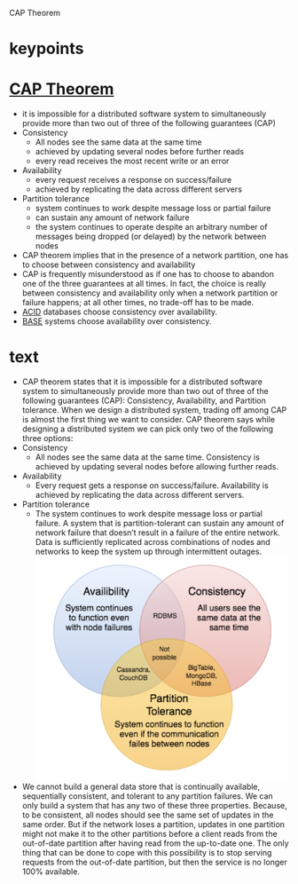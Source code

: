 CAP Theorem

# keypoints
[CAP Theorem](https://en.wikipedia.org/wiki/CAP_theorem)
====
- it is impossible for a distributed software system to simultaneously provide more than two out of three of the following guarantees (CAP)
- Consistency
    - All nodes see the same data at the same time
    - achieved by updating several nodes before further reads
    - every read receives the most recent write or an error
- Availability
    - every request receives a response on success/failure
    - achieved by replicating the data across different servers
- Partition tolerance
    - system continues to work despite message loss or partial failure
    - can sustain any amount of network failure
    - the system continues to operate despite an arbitrary number of messages being dropped (or delayed) by the network between nodes
- CAP theorem implies that in the presence of a network partition, one has to choose between consistency and availability
- CAP is frequently misunderstood as if one has to choose to abandon one of the three guarantees at all times. In fact, the choice is really between consistency and availability only when a network partition or failure happens; at all other times, no trade-off has to be made.
- [ACID](https://en.wikipedia.org/wiki/ACID) databases choose consistency over availability.
- [BASE](https://en.wikipedia.org/wiki/Eventual_consistency) systems choose availability over consistency.

# text
- CAP theorem states that it is impossible for a distributed software system to simultaneously provide more than two out of three of the following guarantees (CAP): Consistency, Availability, and Partition tolerance. When we design a distributed system, trading off among CAP is almost the first thing we want to consider. CAP theorem says while designing a distributed system we can pick only two of the following three options:
- Consistency
    - All nodes see the same data at the same time. Consistency is achieved by updating several nodes before allowing further reads.
- Availability
    - Every request gets a response on success/failure. Availability is achieved by replicating the data across different servers.
- Partition tolerance
    - The system continues to work despite message loss or partial failure. A system that is partition-tolerant can sustain any amount of network failure that doesn’t result in a failure of the entire network. Data is sufficiently replicated across combinations of nodes and networks to keep the system up through intermittent outages.
![cap](../images/cap.png)
- We cannot build a general data store that is continually available, sequentially consistent, and tolerant to any partition failures. We can only build a system that has any two of these three properties. Because, to be consistent, all nodes should see the same set of updates in the same order. But if the network loses a partition, updates in one partition might not make it to the other partitions before a client reads from the out-of-date partition after having read from the up-to-date one. The only thing that can be done to cope with this possibility is to stop serving requests from the out-of-date partition, but then the service is no longer 100% available.

